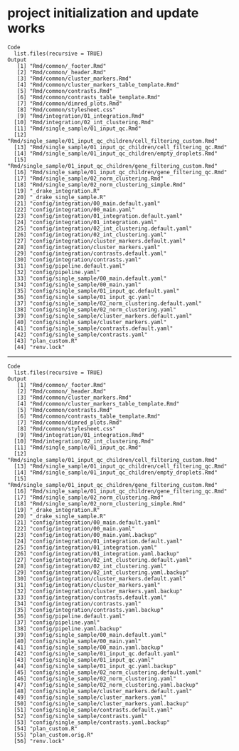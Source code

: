 # project initialization and update works

    Code
      list.files(recursive = TRUE)
    Output
       [1] "Rmd/common/_footer.Rmd"                                          
       [2] "Rmd/common/_header.Rmd"                                          
       [3] "Rmd/common/cluster_markers.Rmd"                                  
       [4] "Rmd/common/cluster_markers_table_template.Rmd"                   
       [5] "Rmd/common/contrasts.Rmd"                                        
       [6] "Rmd/common/contrasts_table_template.Rmd"                         
       [7] "Rmd/common/dimred_plots.Rmd"                                     
       [8] "Rmd/common/stylesheet.css"                                       
       [9] "Rmd/integration/01_integration.Rmd"                              
      [10] "Rmd/integration/02_int_clustering.Rmd"                           
      [11] "Rmd/single_sample/01_input_qc.Rmd"                               
      [12] "Rmd/single_sample/01_input_qc_children/cell_filtering_custom.Rmd"
      [13] "Rmd/single_sample/01_input_qc_children/cell_filtering_qc.Rmd"    
      [14] "Rmd/single_sample/01_input_qc_children/empty_droplets.Rmd"       
      [15] "Rmd/single_sample/01_input_qc_children/gene_filtering_custom.Rmd"
      [16] "Rmd/single_sample/01_input_qc_children/gene_filtering_qc.Rmd"    
      [17] "Rmd/single_sample/02_norm_clustering.Rmd"                        
      [18] "Rmd/single_sample/02_norm_clustering_simple.Rmd"                 
      [19] "_drake_integration.R"                                            
      [20] "_drake_single_sample.R"                                          
      [21] "config/integration/00_main.default.yaml"                         
      [22] "config/integration/00_main.yaml"                                 
      [23] "config/integration/01_integration.default.yaml"                  
      [24] "config/integration/01_integration.yaml"                          
      [25] "config/integration/02_int_clustering.default.yaml"               
      [26] "config/integration/02_int_clustering.yaml"                       
      [27] "config/integration/cluster_markers.default.yaml"                 
      [28] "config/integration/cluster_markers.yaml"                         
      [29] "config/integration/contrasts.default.yaml"                       
      [30] "config/integration/contrasts.yaml"                               
      [31] "config/pipeline.default.yaml"                                    
      [32] "config/pipeline.yaml"                                            
      [33] "config/single_sample/00_main.default.yaml"                       
      [34] "config/single_sample/00_main.yaml"                               
      [35] "config/single_sample/01_input_qc.default.yaml"                   
      [36] "config/single_sample/01_input_qc.yaml"                           
      [37] "config/single_sample/02_norm_clustering.default.yaml"            
      [38] "config/single_sample/02_norm_clustering.yaml"                    
      [39] "config/single_sample/cluster_markers.default.yaml"               
      [40] "config/single_sample/cluster_markers.yaml"                       
      [41] "config/single_sample/contrasts.default.yaml"                     
      [42] "config/single_sample/contrasts.yaml"                             
      [43] "plan_custom.R"                                                   
      [44] "renv.lock"                                                       

---

    Code
      list.files(recursive = TRUE)
    Output
       [1] "Rmd/common/_footer.Rmd"                                          
       [2] "Rmd/common/_header.Rmd"                                          
       [3] "Rmd/common/cluster_markers.Rmd"                                  
       [4] "Rmd/common/cluster_markers_table_template.Rmd"                   
       [5] "Rmd/common/contrasts.Rmd"                                        
       [6] "Rmd/common/contrasts_table_template.Rmd"                         
       [7] "Rmd/common/dimred_plots.Rmd"                                     
       [8] "Rmd/common/stylesheet.css"                                       
       [9] "Rmd/integration/01_integration.Rmd"                              
      [10] "Rmd/integration/02_int_clustering.Rmd"                           
      [11] "Rmd/single_sample/01_input_qc.Rmd"                               
      [12] "Rmd/single_sample/01_input_qc_children/cell_filtering_custom.Rmd"
      [13] "Rmd/single_sample/01_input_qc_children/cell_filtering_qc.Rmd"    
      [14] "Rmd/single_sample/01_input_qc_children/empty_droplets.Rmd"       
      [15] "Rmd/single_sample/01_input_qc_children/gene_filtering_custom.Rmd"
      [16] "Rmd/single_sample/01_input_qc_children/gene_filtering_qc.Rmd"    
      [17] "Rmd/single_sample/02_norm_clustering.Rmd"                        
      [18] "Rmd/single_sample/02_norm_clustering_simple.Rmd"                 
      [19] "_drake_integration.R"                                            
      [20] "_drake_single_sample.R"                                          
      [21] "config/integration/00_main.default.yaml"                         
      [22] "config/integration/00_main.yaml"                                 
      [23] "config/integration/00_main.yaml.backup"                          
      [24] "config/integration/01_integration.default.yaml"                  
      [25] "config/integration/01_integration.yaml"                          
      [26] "config/integration/01_integration.yaml.backup"                   
      [27] "config/integration/02_int_clustering.default.yaml"               
      [28] "config/integration/02_int_clustering.yaml"                       
      [29] "config/integration/02_int_clustering.yaml.backup"                
      [30] "config/integration/cluster_markers.default.yaml"                 
      [31] "config/integration/cluster_markers.yaml"                         
      [32] "config/integration/cluster_markers.yaml.backup"                  
      [33] "config/integration/contrasts.default.yaml"                       
      [34] "config/integration/contrasts.yaml"                               
      [35] "config/integration/contrasts.yaml.backup"                        
      [36] "config/pipeline.default.yaml"                                    
      [37] "config/pipeline.yaml"                                            
      [38] "config/pipeline.yaml.backup"                                     
      [39] "config/single_sample/00_main.default.yaml"                       
      [40] "config/single_sample/00_main.yaml"                               
      [41] "config/single_sample/00_main.yaml.backup"                        
      [42] "config/single_sample/01_input_qc.default.yaml"                   
      [43] "config/single_sample/01_input_qc.yaml"                           
      [44] "config/single_sample/01_input_qc.yaml.backup"                    
      [45] "config/single_sample/02_norm_clustering.default.yaml"            
      [46] "config/single_sample/02_norm_clustering.yaml"                    
      [47] "config/single_sample/02_norm_clustering.yaml.backup"             
      [48] "config/single_sample/cluster_markers.default.yaml"               
      [49] "config/single_sample/cluster_markers.yaml"                       
      [50] "config/single_sample/cluster_markers.yaml.backup"                
      [51] "config/single_sample/contrasts.default.yaml"                     
      [52] "config/single_sample/contrasts.yaml"                             
      [53] "config/single_sample/contrasts.yaml.backup"                      
      [54] "plan_custom.R"                                                   
      [55] "plan_custom.orig.R"                                              
      [56] "renv.lock"                                                       

